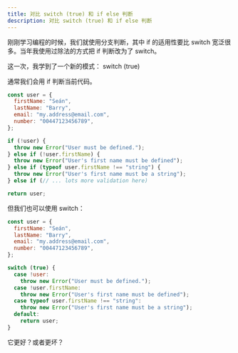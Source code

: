 ```yaml
---
title: 对比 switch (true) 和 if else 判断
description: 对比 switch (true) 和 if else 判断
---
```


刚刚学习编程的时候，我们就使用分支判断，其中 if 的适用性要比 switch 宽泛很多。当年我使用过除法的方式把 if 判断改为了 switch。

这一次，我学到了一个新的模式： switch (true)

通常我们会用 if 判断当前代码。

```js
const user = {
  firstName: "Seán",
  lastName: "Barry",
  email: "my.address@email.com",
  number: "00447123456789",
};

if (!user) {
  throw new Error("User must be defined.");
} else if (!user.firstName) {
  throw new Error("User's first name must be defined");
} else if (typeof user.firstName !== "string") {
  throw new Error("User's first name must be a string");
} else if (// ... lots more validation here)

return user;
```

但我们也可以使用 switch：

```js
const user = {
  firstName: "Seán",
  lastName: "Barry",
  email: "my.address@email.com",
  number: "00447123456789",
};

switch (true) {
  case !user:
    throw new Error("User must be defined.");
  case !user.firstName:
    throw new Error("User's first name must be defined");
  case typeof user.firstName !== "string":
    throw new Error("User's first name must be a string");
  default:
    return user;
}
```

它更好？或者更坏？